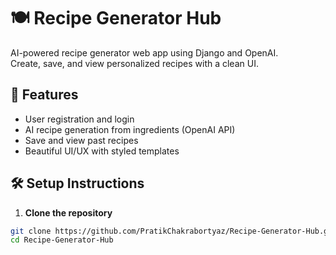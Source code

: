 # 🍽️ Recipe Generator Hub

AI-powered recipe generator web app using Django and OpenAI.  
Create, save, and view personalized recipes with a clean UI.

## 🚀 Features
- User registration and login
- AI recipe generation from ingredients (OpenAI API)
- Save and view past recipes
- Beautiful UI/UX with styled templates

## 🛠️ Setup Instructions

1. **Clone the repository**  
```bash
git clone https://github.com/PratikChakrabortyaz/Recipe-Generator-Hub.git
cd Recipe-Generator-Hub
